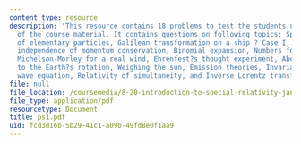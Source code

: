 ```yaml
---
content_type: resource
description: 'This resource contains 18 problems to test the students understanding
  of the course material. It contains questions on following topics: Speeds, The travels
  of elementary particles, Galilean transformation on a ship ? Case I, Case II, Frame
  independence of momentum conservation, Binomial expansion, Numbers for Michelson-Morley,
  Michelson-Morley for a real wind, Ehrenfest?s thought experiment, Aberration due
  to the Earth?s rotation, Weighing the sun, Emission theories, Invariance of the
  wave equation, Relativity of simultaneity, and Inverse Lorentz transformation.'
file: null
file_location: /coursemedia/8-20-introduction-to-special-relativity-january-iap-2005/fcd3d16b5b2941c1a09b49fd8e0f1aa9_ps1.pdf
file_type: application/pdf
resourcetype: Document
title: ps1.pdf
uid: fcd3d16b-5b29-41c1-a09b-49fd8e0f1aa9
---
```


